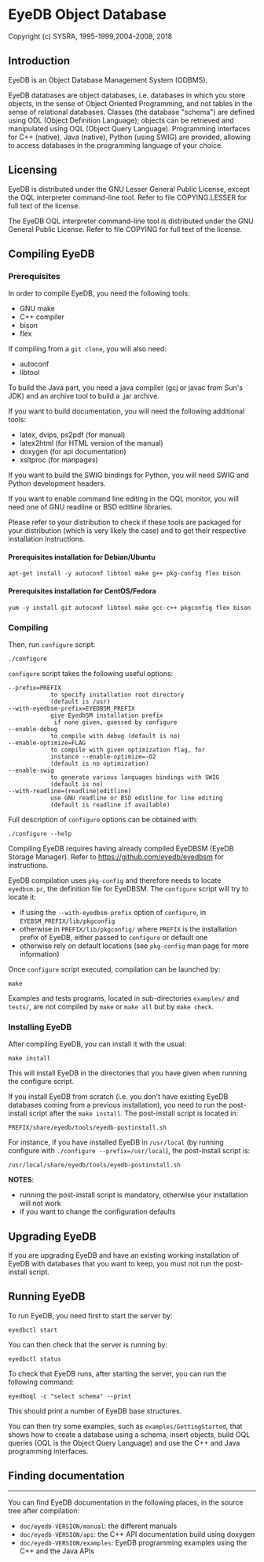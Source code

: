 # EyeDB Object Database

Copyright (c) SYSRA, 1995-1999,2004-2008, 2018

## Introduction

EyeDB is an Object Database Management System (ODBMS).

EyeDB databases are object databases, i.e. databases in which you store objects, in the sense of Object Oriented Programming, and not tables in the sense of relational databases. Classes (the database "schema") are defined using ODL (Object Definition Language); objects can be retrieved and manipulated using OQL (Object Query Language). Programming interfaces for C++ (native), Java (native), Python (using SWIG) are provided, allowing to access databases in the programming language of your choice.


## Licensing

EyeDB is distributed under the GNU Lesser General Public License,
except the OQL interpreter command-line tool. Refer to file
COPYING.LESSER for full text of the license.

The EyeDB OQL interpreter command-line tool is distributed under the
GNU General Public License. Refer to file COPYING for full text of the
license.

## Compiling EyeDB

### Prerequisites

In order to compile EyeDB, you need the following tools:

* GNU make
* C++ compiler
* bison
* flex

If compiling from a `git clone`, you will also need:

* autoconf
* libtool

To build the Java part, you need a java compiler (gcj or javac from Sun's JDK) and an archive tool to build a .jar archive.

If you want to build documentation, you will need the following additional tools:

* latex, dvips, ps2pdf (for manual)
* latex2html (for HTML version of the manual)
* doxygen (for api documentation)
* xsltproc (for manpages)

If you want to build the SWIG bindings for Python, you will need SWIG  and Python development headers.

If you want to enable command line editing in the OQL monitor, you will need one of GNU readline or BSD editline libraries.

Please refer to your distribution to check if these tools are packaged for your distribution (which is very likely the case) and to get their respective installation instructions.

#### Prerequisites installation for Debian/Ubuntu

```
apt-get install -y autoconf libtool make g++ pkg-config flex bison
```

#### Prerequisites installation for CentOS/Fedora

```
yum -y install git autoconf libtool make gcc-c++ pkgconfig flex bison
```

### Compiling

Then, run `configure` script:

```
./configure
```

`configure` script takes the following useful options:

```
--prefix=PREFIX
            to specify installation root directory 
            (default is /usr)
--with-eyedbsm-prefix=EYEDBSM_PREFIX
            give EyedbSM installation prefix
             if none given, guessed by configure
--enable-debug
            to compile with debug (default is no)
--enable-optimize=FLAG
            to compile with given optimization flag, for 
            instance --enable-optimize=-O2
            (default is no optimization)
--enable-swig
            to generate various languages bindings with SWIG 
            (default is no)
--with-readline=(readline|editline)
            use GNU readline or BSD editline for line editing
            (default is readline if available)
```

Full description of `configure` options can be obtained with:

```
./configure --help
```

Compiling EyeDB requires having already compiled EyeDBSM (EyeDB Storage Manager). Refer to https://github.com/eyedb/eyedbsm for instructions.

EyeDB compilation uses `pkg-config` and therefore needs to locate `eyedbsm.pc`, the definition file for EyeDBSM. The `configure` script will try to locate it:

* if using the `--with-eyedbsm-prefix` option of `configure`, in `EYEBSM_PREFIX/lib/pkgconfig` 
* otherwise in `PREFIX/lib/pkgconfig/` where `PREFIX` is the installation prefix of EyeDB, either passed to `configure` or default one
* otherwise rely on default locations (see `pkg-config` man page for more information)

Once `configure` script executed, compilation can be launched by:

```
make
```

Examples and tests programs, located in sub-directories `examples/` and
`tests/`, are not compiled by `make` or `make all` but by `make check`.


### Installing EyeDB

After compiling EyeDB, you can install it with the usual:

```
make install
```

This will install EyeDB in the directories that you have given when
running the configure script.

If you install EyeDB from scratch (i.e. you don't have existing EyeDB
databases coming from a previous installation), you need to run the 
post-install script after the `make install`. The post-install script
is located in:

```
PREFIX/share/eyedb/tools/eyedb-postinstall.sh 
```

For instance, if you have installed EyeDB in `/usr/local` (by running configure with `./configure --prefix=/usr/local`), the 
post-install script is:

```
/usr/local/share/eyedb/tools/eyedb-postinstall.sh 
```

**NOTES**:

* running the post-install script is mandatory, otherwise your
installation will not work
* if you want to change the configuration defaults

## Upgrading EyeDB

If you are upgrading EyeDB and have an existing working installation of 
EyeDB with databases that you want to keep, you must not run the 
post-install script.


## Running EyeDB

To run EyeDB, you need first to start the server by:

```
eyedbctl start
```

You can then check that the server is running by:

```
eyedbctl status
```

To check that EyeDB runs, after starting the server, you can run the
following command:

```
eyedboql -c "select schema" --print
```

This should print a number of EyeDB base structures.

You can then try some examples, such as `examples/GettingStarted`, that 
shows how to create a database using a schema, insert objects, build
OQL queries (OQL is the Object Query Language) and use the C++ and Java
programming interfaces.


## Finding documentation
---------------------

You can find EyeDB documentation in the following places, in the
source tree after compilation:

* `doc/eyedb-VERSION/manual`: the different manuals
* `doc/eyedb-VERSION/api`: the C++ API documentation build using doxygen
* `doc/eyedb-VERSION/examples`: EyeDB programming examples using the C++
and the Java APIs
